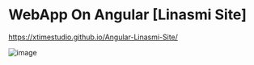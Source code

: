 # WebApp On Angular [Linasmi Site]


https://xtimestudio.github.io/Angular-Linasmi-Site/

![image](https://user-images.githubusercontent.com/69971638/174869065-ddac8825-787e-447e-91f7-1ef17ebe40ff.png)
